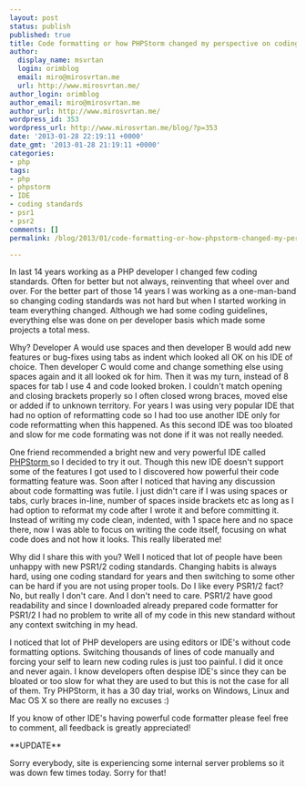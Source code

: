 ```yaml
---
layout: post
status: publish
published: true
title: Code formatting or how PHPStorm changed my perspective on coding standards
author:
  display_name: msvrtan
  login: orimblog
  email: miro@mirosvrtan.me
  url: http://www.mirosvrtan.me/
author_login: orimblog
author_email: miro@mirosvrtan.me
author_url: http://www.mirosvrtan.me/
wordpress_id: 353
wordpress_url: http://www.mirosvrtan.me/blog/?p=353
date: '2013-01-28 22:19:11 +0000'
date_gmt: '2013-01-28 21:19:11 +0000'
categories:
- php
tags:
- php
- phpstorm
- IDE
- coding standards
- psr1
- psr2
comments: []
permalink: /blog/2013/01/code-formatting-or-how-phpstorm-changed-my-perspective-on-coding-standards/

---
```

<p>In last 14 years working as a PHP developer I changed few coding standards. Often for better but not always, reinventing that wheel over and over. For the better part of those 14 years I was working as a one-man-band so changing coding standards was not hard but when I started working in team everything changed. Although we had some coding guidelines, everything else was done on per developer basis which made some projects a total mess.</p>
<p>Why? Developer A would use spaces and then developer B would add new features or bug-fixes using tabs as indent which looked all OK on his IDE of choice. Then developer C would come and change something else using spaces again and it all looked ok for him. Then it was my turn, instead of 8 spaces for tab I use 4 and code looked broken. I couldn't match opening and closing brackets properly so I often closed wrong braces, moved else or added if to unknown territory. For years I was using very popular IDE that had no option of reformatting code so I had too use another IDE only for code reformatting when this happened. As this second IDE was too bloated and slow for me code formating was not done if it was not really needed.</p>
<p>One friend recommended a bright new and very powerful IDE called <a href="http://www.jetbrains.com/phpstorm/" target="_blank"> PHPStorm </a> so I decided to try it out. Though this new IDE doesn't support some of the features I got used to I discovered how powerful their code formatting feature was. Soon after I noticed that having any discussion about code formatting was futile. I just didn't care if I was using spaces or tabs, curly braces in-line, number of spaces inside brackets etc as long as I had option to reformat my code after I wrote it and before committing it. Instead of writing my code clean, indented, with 1 space here and no space there, now I was able to focus on writing the code itself, focusing on what code does and not how it looks. This really liberated me!</p>
<p>Why did I share this with you? Well I noticed that lot of people have been unhappy with new PSR1/2 coding standards. Changing habits is always hard, using one coding standard for years and then switching to some other can be hard if you are not using proper tools. Do I like every PSR1/2 fact? No, but really I don't care. And I don't need to care. PSR1/2 have good readability and since I downloaded already prepared code formatter for PSR1/2 I had no problem to write all of my code in this new standard without any context switching in my head.</p>
<p>I noticed that lot of PHP developers are using editors or IDE's without code formatting options. Switching thousands of lines of code manually and forcing your self to learn new coding rules is just too painful. I did it once and never again. I know developers often despise IDE's since they can be bloated or too slow for what they are used to but this is not the case for all of them. Try PHPStorm, it has a 30 day trial, works on Windows, Linux and Mac OS X so there are really no excuses :)</p>
<p>If you know of other IDE's having powerful code formatter please feel free to comment, all feedback is greatly appreciated!</p>
<p>**UPDATE**</p>
<p>Sorry everybody, site is&nbsp;experiencing some internal server problems so it was down few times today. Sorry for that!</p>
<p>&nbsp;</p>
